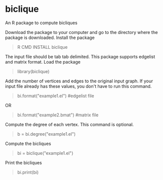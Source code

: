 # biclique
An R package to compute bicliques

Download the package to your computer and go to the directory where the package is downloaded.
Install the package

> R CMD INSTALL biclique

The input file should be tab tab delimited. This package supports edgelist and matrix format.
Load the package
> library(biclique)

Add the number of vertices and edges to the original input graph. If your input file already has these values, you don't have to run this command.
> bi.format("example1.el")  #edgelist file

OR
> bi.format("example2.bmat") #matrix file

Compute the degree of each vertex. This command is optional.
> b = bi.degree("example1.el")

Compute the bicliques
> bi = biclique("example1.el")

Print the bicliques
> bi.print(bi)
